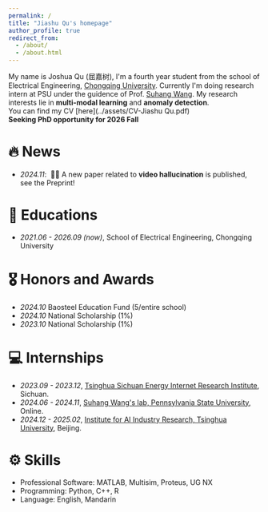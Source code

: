 ```yaml
---
permalink: /
title: "Jiashu Qu's homepage"
author_profile: true
redirect_from: 
  - /about/
  - /about.html
---
```


My name is Joshua Qu (屈嘉树), I'm a fourth year student from the school of Electrical Engineering, [Chongqing University](https://www.cqu.edu.cn/). Currently I'm doing research intern at PSU under the guidence of Prof. [Suhang Wang](https://suhangwang.ist.psu.edu/). My research interests lie in **multi-modal learning** and **anomaly detection**.  
You can find my CV [here](../assets/CV-Jiashu Qu.pdf)  
**Seeking PhD opportunity for 2026 Fall**  

# 🔥 News
- *2024.11*: &nbsp;🎉🎉 A new paper related to **video hallucination** is published, see the Preprint!  

  
# 📖 Educations
- *2021.06 - 2026.09 (now)*, School of Electrical Engineering, Chongqing University  

# 🎖 Honors and Awards
- *2024.10* Baosteel Education Fund (5/entire school) 
- *2024.10* National Scholarship (1%)  
- *2023.10* National Scholarship (1%) 

# 💻 Internships
- *2023.09 - 2023.12*, [Tsinghua Sichuan Energy Internet Research Institute](https://www.tsinghua-eiri.org/), Sichuan.  
- *2024.06 - 2024.11*, [Suhang Wang's lab, Pennsylvania State University](https://suhangwang.ist.psu.edu/), Online.
- *2024.12 - 2025.02*, [Institute for AI Industry Research, Tsinghua University](https://air.tsinghua.edu.cn/), Beijing.

# ⚙️ Skills
- Professional Software: MATLAB, Multisim, Proteus, UG NX   
- Programming: Python, C++, R
- Language: English, Mandarin



